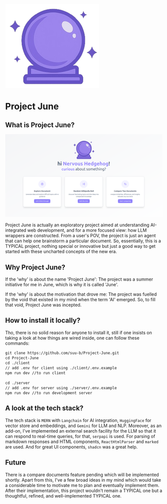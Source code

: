 ![Logo](./client/src/assets/logo.png)

# Project June

## What is Project June?

![Home](./assets/home.png)

Project June is actually an exploratory project aimed at understanding AI-integrated web development, and for a more focused view: how LLM wrappers are constructed. From a user's POV, the project is just an agent that can help one brainstorm a particular document. So, essentially, this is a TYPICAL project, nothing special or innovative but just a good way to get started with these uncharted concepts of the new era.

## Why Project June?

If the 'why' is about the name 'Project June':
The project was a summer initiative for me in June, which is why it is called 'June'.

If the 'why' is about the motivation that drove me:
The project was fuelled by the void that existed in my mind when the term 'AI' emerged. So, to fill that void, Project June was incepted.

## How to install it locally?

Tho, there is no solid reason for anyone to install it, still if one insists on taking a look at how things are wired inside, one can follow these commands:

```
git clone https://github.com/suu-b/Project-June.git
cd Project-June
cd ./client
// add .env for client using ./client/.env.example
npm run dev //to run client

cd ./server
// add .env for server using ./server/.env.example
npm run dev //to run development server
```

## A look at the tech stack?

The tech stack is `MERN` with `Langchain` for AI integration, `HuggingFace` for vector store and embeddings, and `Gemini` for LLM and NLP. Moreover, as an add-on, I've implemented an external search facility for the LLM so that it can respond to real-time queries, for that, `serpapi` is used. For parsing of markdown responses and HTML components, `ReactHtmlParser` and `marked` are used. And for great UI components, `shadcn` was a great help.

## Future

There is a compare documents feature pending which will be implemented shortly. Apart from this, I've a few broad ideas in my mind which would take a considerable time to motivate me to plan and eventually implement them. After their implementation, this project wouldn't remain a TYPICAL one but a thoughtful, refined, and well-implemented TYPICAL one.

